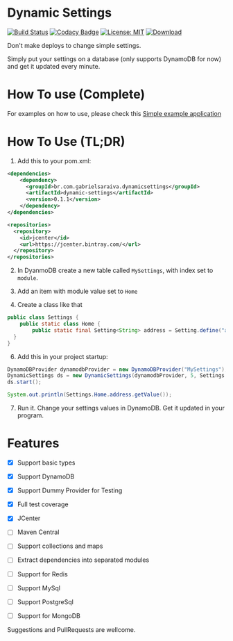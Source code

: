 # Dynamic Settings

[![Build Status](https://travis-ci.org/gabrsar/DynamicSettings.svg?branch=master)](https://travis-ci.org/gabrsar/DynamicSettings) [![Codacy Badge](https://api.codacy.com/project/badge/Grade/e16b2830fb9d4ecc9e0ec450d36b0a93)](https://www.codacy.com/app/gabriel-saraiva/DynamicSettings?utm_source=github.com&amp;utm_medium=referral&amp;utm_content=gabrsar/DynamicSettings&amp;utm_campaign=Badge_Grade) [![License: MIT](https://img.shields.io/badge/License-MIT-yellow.svg)](https://opensource.org/licenses/MIT) [ ![Download](https://api.bintray.com/packages/gabrsar/dynamic-settings/dynamic-settings/images/download.svg) ](https://bintray.com/gabrsar/dynamic-settings/dynamic-settings/_latestVersion)

Don't make deploys to change simple settings.

Simply put your settings on a database (only supports DynamoDB for now) and get it updated every minute.

# How To use (Complete)
For examples on how to use, please check this [Simple example application](https://github.com/gabrsar/DynamicSettingsExample)
# How To Use (TL;DR)

1. Add this to your pom.xml:
```xml
<dependencies>
    <dependency>
      <groupId>br.com.gabrielsaraiva.dynamicsettings</groupId>
      <artifactId>dynamic-settings</artifactId>
      <version>0.1.1</version>
    </dependency>
</dependencies>

<repositories>
  <repository>
    <id>jcenter</id>
    <url>https://jcenter.bintray.com/</url>
  </repository>
</repositories>
```

2. In DyanmoDB create a new table called `MySettings`, with index set to `module`.
3. Add an item with module value set to `Home`

5. Create a class like that
```java
public class Settings {
    public static class Home {
        public static final Setting<String> address = Setting.define("address", "This is my house");
  }
}
```

6. Add this in your project startup:
```java
DynamoDBProvider dynamodbProvider = new DynamoDBProvider("MySettings");
DynamicSettings ds = new DynamicSettings(dynamodbProvider, 5, Settings.class);
ds.start();

System.out.println(Settings.Home.address.getValue());
```
7. Run it. Change your settings values in DynamoDB. Get it updated in your program.




# Features
- [X] Support basic types
- [X] Support DynamoDB 
- [X] Support Dummy Provider for Testing
- [X] Full test coverage
- [X] JCenter
- [ ] Maven Central
- [ ] Support collections and maps
- [ ] Extract dependencies into separated modules
- [ ] Support for Redis
- [ ] Support MySql
- [ ] Support PostgreSql
- [ ] Support for MongoDB


Suggestions and PullRequests are wellcome.
